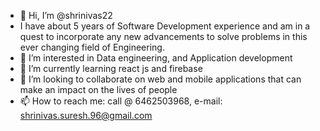 - 👋 Hi, I’m @shrinivas22
-  I have about 5 years of Software Development experience and am in a quest to incorporate any new advancements to solve problems in this ever changing field of Engineering. 
- 👀 I’m interested in Data engineering, and Application development
- 🌱 I’m currently learning react js and firebase
- 💞️ I’m looking to collaborate on web and mobile applications that can make an impact on the lives of people
- 📫 How to reach me: call @ 6462503968, e-mail: shrinivas.suresh.96@gmail.com

<!---
shrinivas22/shrinivas22 is a ✨ special ✨ repository because its `README.md` (this file) appears on your GitHub profile.
You can click the Preview link to take a look at your changes.
--->

